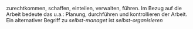 zurechtkommen, schaffen, einteilen, verwalten, führen. Im Bezug auf die Arbeit bedeute das u.a.: Planung, durchführen und kontrollieren der Arbeit. Ein alternativer Begriff zu _selbst-managet_ ist _selbst-organisieren_